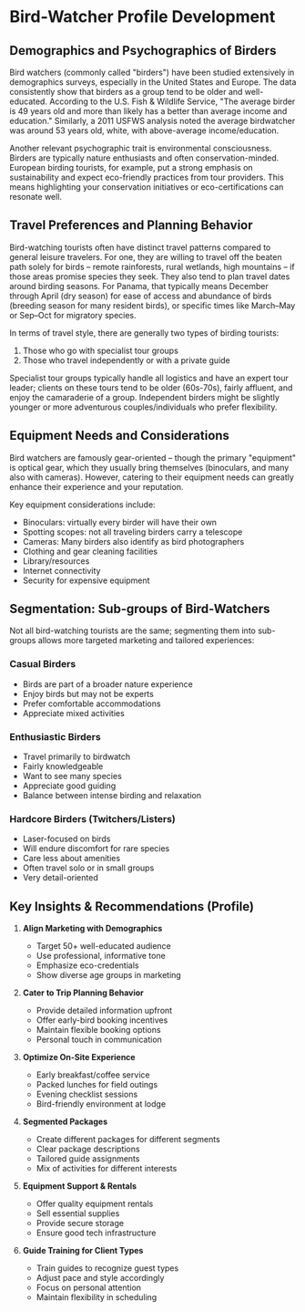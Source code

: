 # Bird-Watcher Profile Development

## Demographics and Psychographics of Birders

Bird watchers (commonly called "birders") have been studied extensively in demographics surveys, especially in the United States and Europe. The data consistently show that birders as a group tend to be older and well-educated. According to the U.S. Fish & Wildlife Service, "The average birder is 49 years old and more than likely has a better than average income and education." Similarly, a 2011 USFWS analysis noted the average birdwatcher was around 53 years old, white, with above-average income/education.

Another relevant psychographic trait is environmental consciousness. Birders are typically nature enthusiasts and often conservation-minded. European birding tourists, for example, put a strong emphasis on sustainability and expect eco-friendly practices from tour providers. This means highlighting your conservation initiatives or eco-certifications can resonate well.

## Travel Preferences and Planning Behavior

Bird-watching tourists often have distinct travel patterns compared to general leisure travelers. For one, they are willing to travel off the beaten path solely for birds – remote rainforests, rural wetlands, high mountains – if those areas promise species they seek. They also tend to plan travel dates around birding seasons. For Panama, that typically means December through April (dry season) for ease of access and abundance of birds (breeding season for many resident birds), or specific times like March–May or Sep–Oct for migratory species.

In terms of travel style, there are generally two types of birding tourists:
1. Those who go with specialist tour groups
2. Those who travel independently or with a private guide

Specialist tour groups typically handle all logistics and have an expert tour leader; clients on these tours tend to be older (60s-70s), fairly affluent, and enjoy the camaraderie of a group. Independent birders might be slightly younger or more adventurous couples/individuals who prefer flexibility.

## Equipment Needs and Considerations

Bird watchers are famously gear-oriented – though the primary "equipment" is optical gear, which they usually bring themselves (binoculars, and many also with cameras). However, catering to their equipment needs can greatly enhance their experience and your reputation.

Key equipment considerations include:
- Binoculars: virtually every birder will have their own
- Spotting scopes: not all traveling birders carry a telescope
- Cameras: Many birders also identify as bird photographers
- Clothing and gear cleaning facilities
- Library/resources
- Internet connectivity
- Security for expensive equipment

## Segmentation: Sub-groups of Bird-Watchers

Not all bird-watching tourists are the same; segmenting them into sub-groups allows more targeted marketing and tailored experiences:

### Casual Birders
- Birds are part of a broader nature experience
- Enjoy birds but may not be experts
- Prefer comfortable accommodations
- Appreciate mixed activities

### Enthusiastic Birders
- Travel primarily to birdwatch
- Fairly knowledgeable
- Want to see many species
- Appreciate good guiding
- Balance between intense birding and relaxation

### Hardcore Birders (Twitchers/Listers)
- Laser-focused on birds
- Will endure discomfort for rare species
- Care less about amenities
- Often travel solo or in small groups
- Very detail-oriented

## Key Insights & Recommendations (Profile)

1. **Align Marketing with Demographics**
   - Target 50+ well-educated audience
   - Use professional, informative tone
   - Emphasize eco-credentials
   - Show diverse age groups in marketing

2. **Cater to Trip Planning Behavior**
   - Provide detailed information upfront
   - Offer early-bird booking incentives
   - Maintain flexible booking options
   - Personal touch in communication

3. **Optimize On-Site Experience**
   - Early breakfast/coffee service
   - Packed lunches for field outings
   - Evening checklist sessions
   - Bird-friendly environment at lodge

4. **Segmented Packages**
   - Create different packages for different segments
   - Clear package descriptions
   - Tailored guide assignments
   - Mix of activities for different interests

5. **Equipment Support & Rentals**
   - Offer quality equipment rentals
   - Sell essential supplies
   - Provide secure storage
   - Ensure good tech infrastructure

6. **Guide Training for Client Types**
   - Train guides to recognize guest types
   - Adjust pace and style accordingly
   - Focus on personal attention
   - Maintain flexibility in scheduling 